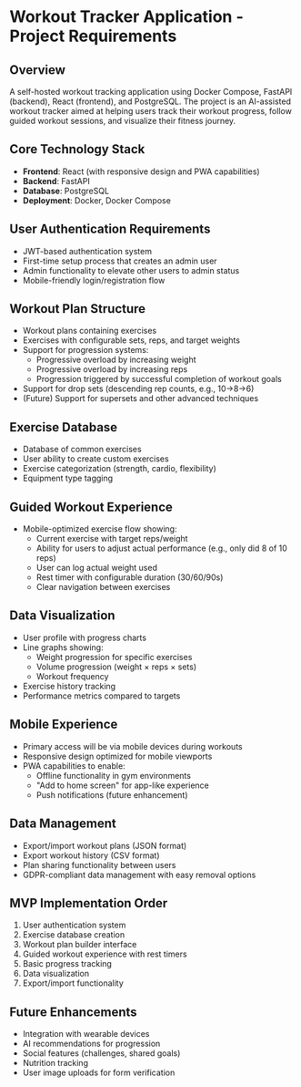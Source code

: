 # Workout Tracker Application - Project Requirements

## Overview
A self-hosted workout tracking application using Docker Compose, FastAPI (backend), React (frontend), and PostgreSQL. The project is an AI-assisted workout tracker aimed at helping users track their workout progress, follow guided workout sessions, and visualize their fitness journey.

## Core Technology Stack
- **Frontend**: React (with responsive design and PWA capabilities)
- **Backend**: FastAPI
- **Database**: PostgreSQL
- **Deployment**: Docker, Docker Compose

## User Authentication Requirements
- JWT-based authentication system
- First-time setup process that creates an admin user
- Admin functionality to elevate other users to admin status
- Mobile-friendly login/registration flow

## Workout Plan Structure
- Workout plans containing exercises
- Exercises with configurable sets, reps, and target weights
- Support for progression systems:
  - Progressive overload by increasing weight
  - Progressive overload by increasing reps
  - Progression triggered by successful completion of workout goals
- Support for drop sets (descending rep counts, e.g., 10→8→6)
- (Future) Support for supersets and other advanced techniques

## Exercise Database
- Database of common exercises
- User ability to create custom exercises
- Exercise categorization (strength, cardio, flexibility)
- Equipment type tagging

## Guided Workout Experience
- Mobile-optimized exercise flow showing:
  - Current exercise with target reps/weight
  - Ability for users to adjust actual performance (e.g., only did 8 of 10 reps)
  - User can log actual weight used
  - Rest timer with configurable duration (30/60/90s)
  - Clear navigation between exercises

## Data Visualization
- User profile with progress charts
- Line graphs showing:
  - Weight progression for specific exercises
  - Volume progression (weight × reps × sets)
  - Workout frequency
- Exercise history tracking
- Performance metrics compared to targets

## Mobile Experience
- Primary access will be via mobile devices during workouts
- Responsive design optimized for mobile viewports
- PWA capabilities to enable:
  - Offline functionality in gym environments
  - "Add to home screen" for app-like experience
  - Push notifications (future enhancement)

## Data Management
- Export/import workout plans (JSON format)
- Export workout history (CSV format)
- Plan sharing functionality between users
- GDPR-compliant data management with easy removal options

## MVP Implementation Order
1. User authentication system
2. Exercise database creation
3. Workout plan builder interface
4. Guided workout experience with rest timers
5. Basic progress tracking
6. Data visualization
7. Export/import functionality

## Future Enhancements
- Integration with wearable devices
- AI recommendations for progression
- Social features (challenges, shared goals)
- Nutrition tracking
- User image uploads for form verification 